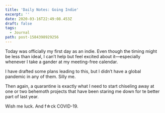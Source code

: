 ```yaml
---
title: 'Daily Notes: Going Indie'
excerpt: ''
date: 2020-03-16T22:49:08.453Z
draft: false
tags:
  - Journal
path: post-1584398929256
---
```

Today was officially my first day as an indie. Even though the timing might be less than ideal, I can’t help but feel excited about it—especially whenever I take a gander at my meeting-free calendar.

I have drafted some plans leading to this, but I didn’t have a global pandemic in any of them. Silly me.

Then again, a quarantine is exactly what I need to start chiseling away at one or two behemoth projects that have been staring me down for te better part of last year.

Wish me luck. And f☆ck COVID-19.